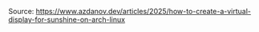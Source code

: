 Source: https://www.azdanov.dev/articles/2025/how-to-create-a-virtual-display-for-sunshine-on-arch-linux